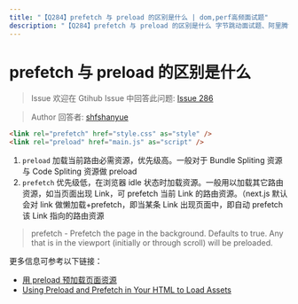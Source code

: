 ```yaml
---
title: "【Q284】prefetch 与 preload 的区别是什么 | dom,perf高频面试题"
description: "【Q284】prefetch 与 preload 的区别是什么 字节跳动面试题、阿里腾讯面试题、美团小米面试题。"
---
```


# prefetch 与 preload 的区别是什么

> Issue
> 欢迎在 Gtihub Issue 中回答此问题: [Issue 286](https://github.com/shfshanyue/Daily-Question/issues/286)

> Author
> 回答者: [shfshanyue](https://github.com/shfshanyue)

```html
<link rel="prefetch" href="style.css" as="style" />
<link rel="preload" href="main.js" as="script" />
```

1. `preload` 加载当前路由必需资源，优先级高。一般对于 Bundle Spliting 资源与 Code Spliting 资源做 preload
1. `prefetch` 优先级低，在浏览器 idle 状态时加载资源。一般用以加载其它路由资源，如当页面出现 Link，可 prefetch 当前 Link 的路由资源。（next.js 默认会对 link 做懒加载+prefetch，即当某条 Link 出现页面中，即自动 prefetch 该 Link 指向的路由资源

> prefetch - Prefetch the page in the background. Defaults to true. Any <Link /> that is in the viewport (initially or through scroll) will be preloaded.

更多信息可参考以下链接：

- [用 preload 预加载页面资源](https://juejin.im/post/5a7fb09bf265da4e8e785c38)
- [Using Preload and Prefetch in Your HTML to Load Assets](https://alligator.io/html/preload-prefetch/)
